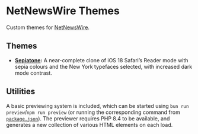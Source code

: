 # NetNewsWire Themes

Custom themes for [NetNewsWire](https://netnewswire.com).

## Themes

- **[Sepiatone](./Sepiatone.nnwtheme):** A near-complete clone of iOS 18 Safari’s Reader mode with sepia colours and the New York typefaces selected, with increased dark mode contrast.

## Utilities

A basic previewing system is included, which can be started using `bun run preview`/`npm run preview` (or running the corresponding command from [`package.json`](./package.json)). The previewer requires PHP 8.4 to be available, and generates a new collection of various HTML elements on each load.
